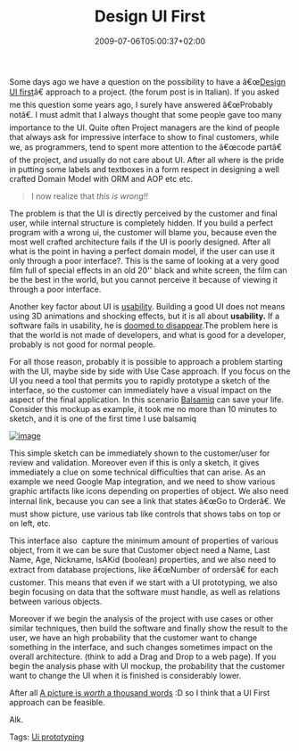 ﻿---
title: "Design UI First"
description: ""
date: 2009-07-06T05:00:37+02:00
draft: false
tags: [Software Architecture]
categories: [Software Architecture]
---
Some days ago we have a question on the possibility to have a â€œ[Design UI first](http://www.guisa.org/forums/t/182.aspx)â€ approach to a project. (the forum post is in Italian). If you asked me this question some years ago, I surely have answered â€œProbably notâ€. I must admit that I always thought that some people gave too many importance to the UI. Quite often Project managers are the kind of people that always ask for impressive interface to show to final customers, while we, as programmers, tend to spent more attention to the â€œcode partâ€ of the project, and usually do not care about UI. After all where is the pride in putting some labels and textboxes in a form respect in designing a well crafted Domain Model with ORM and AOP etc etc.

> I now realize that *this is wrong!!*

The problem is that the UI is directly perceived by the customer and final user, while internal structure is completely hidden. If you build a perfect program with a wrong ui, the customer will blame you, because even the most well crafted architecture fails if the UI is poorly designed. After all what is the point in having a perfect domain model, if the user can use it only through a poor interface?. This is the same of looking at a very good film full of special effects in an old 20'' black and white screen, the film can be the best in the world, but you cannot perceive it because of viewing it through a poor interface.

Another key factor about UI is [usability](http://www.amazon.com/Think-Common-Sense-Approach-Usability/dp/0789723107). Building a good UI does not means using 3D animations and shocking effects, but it is all about  **usability.** If a software fails in usability, he is [doomed to disappear](http://www.amazon.com/Why-Software-Sucks-What-About/dp/0321466756/ref=sr_1_1?ie=UTF8&amp;s=books&amp;qid=1246642730&amp;sr=1-1).The problem here is that the world is not made of developers, and what is good for a developer, probably is not good for normal people.

For all those reason, probably it is possible to approach a problem starting with the UI, maybe side by side with Use Case approach. If you focus on the UI you need a tool that permits you to rapidly prototype a sketch of the interface, so the customer can immediately have a visual impact on the aspect of the final application. In this scenario [Balsamiq](http://www.balsamiq.com/) can save your life. Consider this mockup as example, it took me no more than 10 minutes to sketch, and it is one of the first time I use balsamiq

[![image](https://www.codewrecks.com/blog/wp-content/uploads/2009/07/image-thumb8.png "image")](https://www.codewrecks.com/blog/wp-content/uploads/2009/07/image8.png)

This simple sketch can be immediately shown to the customer/user for review and validation. Moreover even if this is only a sketch, it gives immediately a clue on some technical difficulties that can arise. As an example we need Google Map integration, and we need to show various graphic artifacts like icons depending on properties of object. We also need internal link, because you can see a link that states â€œGo to Orderâ€. We must show picture, use various tab like controls that shows tabs on top or on left, etc.

This interface also  capture the minimum amount of properties of various object, from it we can be sure that Customer object need a Name, Last Name, Age, Nickname, IsAKid (boolean) properties, and we also need to extract from database projections, like â€œNumber of ordersâ€ for each customer. This means that even if we start with a UI prototyping, we also begin focusing on data that the software must handle, as well as relations between various objects.

Moreover if we begin the analysis of the project with use cases or other similar techniques, then build the software and finally show the result to the user, we have an high probability that the customer want to change something in the interface, and such changes sometimes impact on the overall architecture. (think to add a Drag and Drop to a web page). If you begin the analysis phase with UI mockup, the probability that the customer want to change the UI when it is finished is considerably lower.

After all [A picture is *worth* a thousand words](http://en.wikipedia.org/wiki/A_picture_is_worth_a_thousand_words) :D so I think that a UI First approach can be feasible.

Alk.

Tags: [Ui prototyping](http://technorati.com/tag/Ui%20prototyping)
